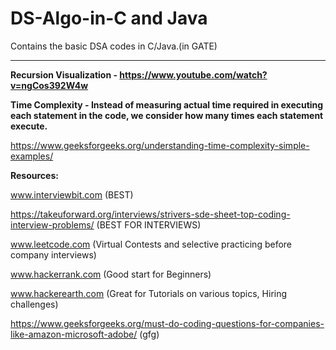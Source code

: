 # DS-Algo-in-C and Java
Contains the basic DSA codes in C/Java.(in GATE)



-------------------------------------------------------------------------------------------------------------------------------------------------




**Recursion Visualization - https://www.youtube.com/watch?v=ngCos392W4w**

**Time Complexity - Instead of measuring actual time required in executing each statement in the code, we consider how many times each statement execute.**

https://www.geeksforgeeks.org/understanding-time-complexity-simple-examples/



**Resources:**

www.interviewbit.com (BEST)

https://takeuforward.org/interviews/strivers-sde-sheet-top-coding-interview-problems/ (BEST FOR INTERVIEWS)

www.leetcode.com (Virtual Contests and selective practicing before company interviews)

www.hackerrank.com (Good start for Beginners)

www.hackerearth.com (Great for Tutorials on various topics, Hiring challenges)

https://www.geeksforgeeks.org/must-do-coding-questions-for-companies-like-amazon-microsoft-adobe/ (gfg)
